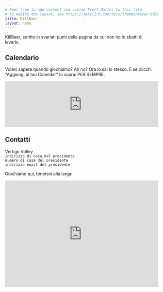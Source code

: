 ```yaml
---
# Feel free to add content and custom Front Matter to this file.
# To modify the layout, see https://jekyllrb.com/docs/themes/#overriding-theme-defaults
title: KillBeer
layout: home
---
```

KillBeer, scritto in svariati punti della pagina da cui non ho lo sbatti di levarlo.

## Calendario

Volevi sapere quando giochiamo? Ah no? Ora lo sai lo stesso. E se clicchi "Aggiungi al tuo Calendar" lo saprai PER SEMPRE.
<div class="calendar-container">
    <iframe src="https://embed.styledcalendar.com/#z4gHhPXMkltnAnQBQ2dS" title="Styled Calendar"
        class="styled-calendar-container" style="width: 100%; border: none;"
        data-cy="calendar-embed-iframe"></iframe>
    <script async type="module" src="https://embed.styledcalendar.com/assets/parent-window.js"></script>
</div>

## Contatti

Vertigo Volley<br/>
`indirizzo di casa del presidente`<br/>
`numero di casa del presidente`<br/>
`indirizzo email del presidente`<br/>

Giochiamo qui, tenetevi alla larga:
<div class="calendar-container">
<iframe src="https://www.google.com/maps/embed?pb=!1m18!1m12!1m3!1d2969.2894977862206!2d12.600000015734947!3d41.90813497151253!2m3!1f0!2f0!3f0!3m2!1i1024!2i768!4f13.1!3m3!1m2!1s0x132f633c73a8f8d3%3A0x1e84aa0342a52c6a!2sIstituto%20tecnico%20per%20il%20turismo%20Livia%20Bottardi!5e0!3m2!1sit!2sit!4v1669388897372!5m2!1sit!2sit" width="100%" height="350" style="border:0;" allowfullscreen="" loading="lazy" referrerpolicy="no-referrer-when-downgrade"></iframe>
</div>